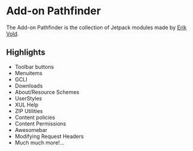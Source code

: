 # Add-on Pathfinder

The Add-on Pathfinder is the collection of Jetpack modules made by [Erik Vold](https://github.com/erikvold).

## Highlights

* Toolbar buttons
* Menuitems
* GCLI
* Downloads
* About/Resource Schemes
* UserStyles
* XUL Help
* ZIP Utilities
* Content policies
* Content Permissions
* Awesomebar
* Modifying Request Headers
* Much much more!...

